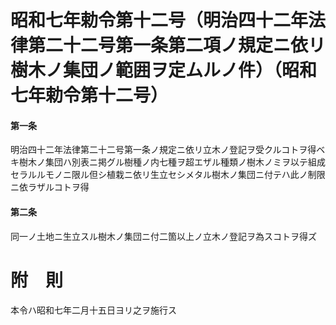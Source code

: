 # 昭和七年勅令第十二号（明治四十二年法律第二十二号第一条第二項ノ規定ニ依リ樹木ノ集団ノ範囲ヲ定ムルノ件）（昭和七年勅令第十二号）
#### 第一条
明治四十二年法律第二十二号第一条ノ規定ニ依リ立木ノ登記ヲ受クルコトヲ得ベキ樹木ノ集団ハ別表ニ掲グル樹種ノ内七種ヲ超エザル種類ノ樹木ノミヲ以テ組成セラルルモノニ限ル但シ植栽ニ依リ生立セシメタル樹木ノ集団ニ付テハ此ノ制限ニ依ラザルコトヲ得
#### 第二条
同一ノ土地ニ生立スル樹木ノ集団ニ付二箇以上ノ立木ノ登記ヲ為スコトヲ得ズ
# 附　則
本令ハ昭和七年二月十五日ヨリ之ヲ施行ス
